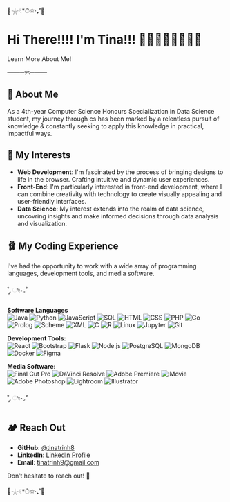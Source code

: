 🫧𓇼𓏲*ੈ✩‧₊˚🎐

# Hi There!!!! I'm Tina!!! 🌇🎱🥡🫧👩🏻‍💻🧠
Learn More About Me!

────୨ৎ────

## 🪻 About Me

As a 4th-year Computer Science Honours Specialization in Data Science student, my journey through cs has been marked by a relentless pursuit of knowledge & constantly seeking to apply this knowledge in practical, impactful ways.

## 🍡 My Interests

- **Web Development**: I'm fascinated by the process of bringing designs to life in the browser. Crafting intuitive and dynamic user experiences.
- **Front-End**: I'm particularly interested in front-end development, where I can combine creativity with technology to create visually appealing and user-friendly interfaces.
- **Data Science**: My interest extends into the realm of data science, uncovring insights and make informed decisions through data analysis and visualization.

## 🩰 My Coding Experience 

I've had the opportunity to work with a wide array of programming languages, development tools, and media software. 

˚ ༘ ೀ⋆｡˚

<p>
  <strong> Software Languages</strong>
  <br>
  
  <img alt="Java" src="https://img.shields.io/badge/-Java-007396?style=flat-square&logo=java&logoColor=white" />
  <img alt="Python" src="https://img.shields.io/badge/-Python-3776AB?style=flat-square&logo=python&logoColor=white" />
  <img alt="JavaScript" src="https://img.shields.io/badge/-JavaScript-F7DF1C?style=flat-square&logo=javascript&logoColor=black" />
  <img alt="SQL" src="https://img.shields.io/badge/-SQL-4479A1?style=flat-square&logo=postgresql&logoColor=white" />
  <img alt="HTML" src="https://img.shields.io/badge/-HTML-E34F26?style=flat-square&logo=html5&logoColor=white" />
  <img alt="CSS" src="https://img.shields.io/badge/-CSS-1572B6?style=flat-square&logo=css3&logoColor=white" />
  <img alt="PHP" src="https://img.shields.io/badge/-PHP-777BB4?style=flat-square&logo=php&logoColor=white" />
  <img alt="Go" src="https://img.shields.io/badge/-Go-00ADD8?style=flat-square&logo=go&logoColor=white" />
  <img alt="Prolog" src="https://img.shields.io/badge/-Prolog-DC143C?style=flat-square&logo=prolog&logoColor=white" />
  <img alt="Scheme" src="https://img.shields.io/badge/-Scheme-990000?style=flat-square&logoColor=white" />
  <img alt="XML" src="https://img.shields.io/badge/-XML-8A2BE2?style=flat-square&logo=xml&logoColor=white" />
  <img alt="C" src="https://img.shields.io/badge/-C-A8B9CC?style=flat-square&logo=c&logoColor=white" />
  <img alt="R" src="https://img.shields.io/badge/-R-276DC3?style=flat-square&logo=r&logoColor=white" />
  <img alt="Linux" src="https://img.shields.io/badge/-Linux-FCC624?style=flat-square&logo=linux&logoColor=black" />
  <img alt="Jupyter" src="https://img.shields.io/badge/-Jupyter-F37626?style=flat-square&logo=jupyter&logoColor=white" />
  <img alt="Git" src="https://img.shields.io/badge/-Git-F05032?style=flat-square&logo=git&logoColor=white" />
</p>

<p>
  <strong>Development Tools:</strong><br>
  
  <img alt="React" src="https://img.shields.io/badge/-React-45b8d8?style=flat-square&logo=react&logoColor=white" />
  <img alt="Bootstrap" src="https://img.shields.io/badge/-Bootstrap-7952B3?style=flat-square&logo=bootstrap&logoColor=white" />
  <img alt="Flask" src="https://img.shields.io/badge/-Flask-000000?style=flat-square&logo=flask&logoColor=white" />
  <img alt="Node.js" src="https://img.shields.io/badge/-Nodejs-43853d?style=flat-square&logo=node.js&logoColor=white" />
  <img alt="PostgreSQL" src="https://img.shields.io/badge/-PostgreSQL-336791?style=flat-square&logo=postgresql&logoColor=white" />
  <img alt="MongoDB" src="https://img.shields.io/badge/-MongoDB-4DB33D?style=flat-square&logo=mongodb&logoColor=white" />
  <img alt="Docker" src="https://img.shields.io/badge/-Docker-2496ED?style=flat-square&logo=docker&logoColor=white" />
  <img alt="Figma" src="https://img.shields.io/badge/-Figma-F24E1E?style=flat-square&logo=figma&logoColor=white" />
</p>

<p>
  <strong>Media Software:</strong><br>
  
  <img alt="Final Cut Pro" src="https://img.shields.io/badge/-Final%20Cut%20Pro-999999?style=flat-square&logo=apple&logoColor=white" />
  <img alt="DaVinci Resolve" src="https://img.shields.io/badge/-DaVinci%20Resolve-1E415C?style=flat-square&logo=davinci-resolve&logoColor=white" />
  <img alt="Adobe Premiere" src="https://img.shields.io/badge/-Adobe%20Premiere-9999FF?style=flat-square&logo=adobe-premiere-pro&logoColor=white" />
  <img alt="iMovie" src="https://img.shields.io/badge/-iMovie-000000?style=flat-square&logo=apple&logoColor=white" />
  <img alt="Adobe Photoshop" src="https://img.shields.io/badge/-Adobe%20Photoshop-31A8FF?style=flat-square&logo=adobe-photoshop&logoColor=white" />
  <img alt="Lightroom" src="https://img.shields.io/badge/-Adobe%20Lightroom-31A8FF?style=flat-square&logo=adobe-lightroom&logoColor=white" />
  <img alt="Illustrator" src="https://img.shields.io/badge/-Adobe%20Illustrator-FF9A00?style=flat-square&logo=adobe-illustrator&logoColor=white" />
</p>

˚ ༘ ೀ⋆｡˚

## 🏕️ Reach Out

- **GitHub**: [@tinatrinh8](https://github.com/tinatrinh8)
- **LinkedIn**: [LinkedIn Profile](https://www.linkedin.com/in/tinatrinh8)
- **Email**: [tinatrinh9@gmail.com](mailto:tinatrinh9@gmail.com)

Don’t hesitate to reach out! 💌

🫧𓇼𓏲*ੈ✩‧₊˚🎐
